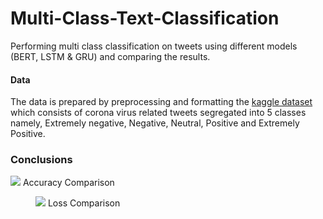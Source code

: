 # Multi-Class-Text-Classification
Performing multi class classification on tweets using different models (BERT, LSTM &amp; GRU) and comparing the results.
#### Data
The data is prepared by preprocessing and formatting the [kaggle dataset](https://www.kaggle.com/datatattle/covid-19-nlp-text-classification) which consists of corona virus related tweets segregated into 5 classes namely, Extremely negative, Negative, Neutral, Positive and Extremely Positive.

### Conclusions


<centre><img src='https://github.com/kushagra801/Multi-Class-Text-Classification/blob/main/accuracy_comparison.png'></centre>
<centre>Accuracy Comparison</centre>


<figure>
  <centre><img src='https://github.com/kushagra801/Multi-Class-Text-Classification/blob/main/accuracy_comparison.png'></centre>
  <centre><figure-caption>Loss Comparison</figure-caption></centre>
</figure>


